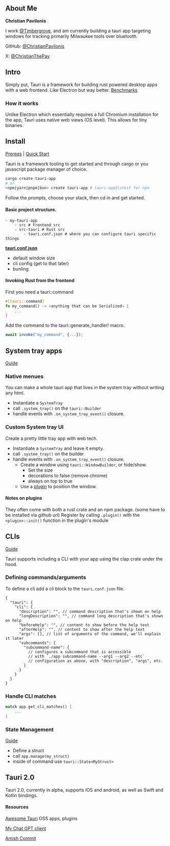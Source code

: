 ## About Me
**Christian Pavilonis**

I work [@Timbergrove](https://timbergrove.com/), and am currently building a tauri app targeting windows for tracking primarily Milwaukee tools over bluetooth.

GitHub: [@ChristianPavilonis](https://github.com/ChristianPavilonis)

X: [@ChristianThePav](https://twitter.com/ChristianThePav)
## Intro
Simply put, Tauri is a framework for building rust powered desktop apps with a web frontend. Like Electron but way better.
[Benchmarks](https://tauri.app/v1/references/benchmarks)

### How it works
Unlike Electron which essentially requires a full Chromium installation for the app, Tauri uses native web views (OS level). This allows for tiny binaries.

## Install
[Prereqs](https://tauri.app/v1/guides/getting-started/prerequisites) | [Quick Start](https://tauri.app/v1/guides/getting-started/setup/)

Tauri is a framework tooling to get started and through cargo or you javascript package manager of choice.

```sh
cargo create-tauri-app
# or
<npm|yarn|pnpm|bun> create tauri-app # tauri-app@latest for npm
```

Follow the prompts, choose your stack, then cd in and get started.

#### Basic project structure.

```
- my-tauri-app
    - src # Frontend src
    - src-tauri # Rust src
        - tauri.conf.json # where you can configure tauri specific things
```

[**tauri.conf.json**](https://tauri.app/v1/api/config)
- default window size
- cli config (get to that later)
- bunling

#### Invoking Rust from the frontend

First you need a tauri::command
```rust
#[tauri::command]
fn my_command() -> <anything that can be Serialized> {
    ...
}
```

Add the command to the tauri::generate_handler! macro.

```js
await invoke("my_command", {...});
```


## System tray apps
[Guide](https://tauri.app/v1/guides/features/system-tray)

### Native menues
You can make a whole tauri app that lives in the system tray without writing any html.

- Instantiate a `SystemTray`
- call `.system_tray()` on the `tauri::Builder`
- handle events with `.on_system_tray_event()` closure.

### Custom System tray UI
Create a pretty little tray app with web tech.

- Instantiate a `SystemTray` and leave it empty.
- call `.system_tray()` on the builder
- handle events with `.on_system_tray_event()` closure.
    - Create a window using `tauri::WindowBuilder`, or hide/show.
        - Set the size
        - decorations to false (remove chrome)
        - always on top to true
    - Use a [plugin](https://github.com/tauri-apps/tauri-plugin-positioner) to position the window.

#### Notes on plugins
They often come with both a rust crate and an npm package. (some have to be installed via github url)
Register by calling `.plugin()` with the `<plugin>::init()` function in the plugin's module


## CLIs
[Guide](https://tauri.app/v1/guides/features/cli)

Tauri supports including a CLI with your app using the clap crate under the hood.

### Defining commands/arguments
To define a cli add a cli block to the `tauri.conf.json` file.
```
{
  "tauri": {
    "cli": {
      "description": "", // command description that's shown on help
      "longDescription": "", // command long description that's shown on help
      "beforeHelp": "", // content to show before the help text
      "afterHelp": "", // content to show after the help text
      "args": [], // list of arguments of the command, we'll explain it later
      "subcommands": {
        "subcommand-name": {
          // configures a subcommand that is accessible
          // with `./app subcommand-name --arg1 --arg2 --etc`
          // configuration as above, with "description", "args", etc.
        }
      }
    }
  }
}
```

### Handle CLI matches
```rust
match app.get_cli_matches() {
    ...
}
```

### State Management
[Guide](https://tauri.app/v1/guides/features/command/#accessing-managed-state)
- Define a struct
- call `app.manage(my_struct)`
- inside of command use `tauri::State<MyStruct>`

## Tauri 2.0
Tauri 2.0, currently in alpha, supports IOS and android, as well as Swift and Kotlin bindings.

#### Resources
[Awesome Tauri](https://github.com/tauri-apps/awesome-tauri) OSS apps, plugins

[My Chat GPT client](https://github.com/ChristianPavilonis/chat-gpt)

[Amish Commit](https://github.com/amishdev/amish-commit)


